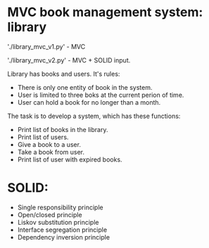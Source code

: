 # MVC book management system: library

'./library_mvc_v1.py' - MVC

'./library_mvc_v2.py' - MVC + SOLID input.

Library has books and users. It's rules:
- There is only one entity of book in the system.
- User is limited to three boks at the current perion of time.
- User can hold a book for no longer than a month.

The task is to develop a system, which has these functions:
- Print list of books in the library.
- Print list of users.
- Give a book to a user.
- Take a book from user.
- Print list of user with expired books.

# SOLID:
- Single responsibility principle
- Open/closed principle
- Liskov substitution principle
- Interface segregation principle	
- Dependency inversion principle